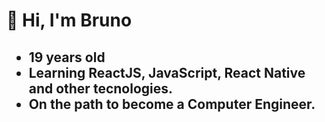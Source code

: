 <h1>
   👋 Hi, I'm Bruno
</h1>
<h2>
<ul>
   <li>19 years old</li>
   <li>Learning ReactJS, JavaScript, React Native and other tecnologies.</li>
   <li>On the path to become a Computer Engineer.</li>
</ul>
</h2>


<!--
Bruno3dua/Bruno3dua is a ✨ special ✨ repository because its `README.md` (this file) appears on your GitHub profile.
You can click the Preview link to take a look at your changes.
--->
